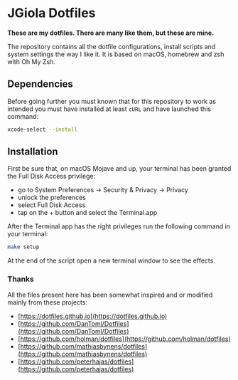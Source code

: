 # JGiola Dotfiles

**These are my dotfiles. There are many like them, but these are mine.**

The repository contains all the dotfile configurations, install scripts and
system settings the way I like it. It is based on macOS, homebrew and zsh
with Oh My Zsh.

## Dependencies

Before going further you must known that for this repository to work as
intended you must have installed at least `cURL` and have launched this
command:

```sh
xcode-select --install
```

## Installation

First be sure that, on macOS Mojave and up, your terminal has been granted
the Full Disk Access privilege:

- go to System Preferences -> Security & Privacy -> Privacy
- unlock the preferences
- select Full Disk Access
- tap on the + button and select the Terminal.app

After the Terminal app has the right privileges run the following command
in your terminal:

```sh
make setup
```

At the end of the script open a new terminal window to see the effects.

### Thanks

All the files present here has been somewhat inspired and or modified mainly from
these projects:

- [https://dotfiles.github.io](https://dotfiles.github.io)
- [https://github.com/DanToml/Dotfiles](https://github.com/DanToml/Dotfiles)
- [https://github.com/holman/dotfiles](https://github.com/holman/dotfiles)
- [https://github.com/mathiasbynens/dotfiles](https://github.com/mathiasbynens/dotfiles)
- [https://github.com/peterhajas/dotfiles](https://github.com/peterhajas/dotfiles)
